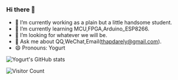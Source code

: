 ### Hi there 👋

- 🔭 I’m currently working as a plain but a little handsome student.
- 🌱 I’m currently learning MCU,FPGA,Arduino_ESP8266.
- 🤔 I’m looking for whatever we will be.
- 💬 Ask me about QQ,WeChat,Email(thapdarely@gmail.com).
- 😄 Pronouns: Yogurt

![Yogurt's GitHub stats](https://github-readme-stats.vercel.app/api?username=Yogurt-994&show_icons=true&theme=radical)

![Visitor Count](https://profile-counter.glitch.me/Yogurt-994/count.svg)

<!--START_SECTION:waka-->
<!--END_SECTION:waka-->
